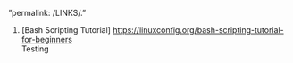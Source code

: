 ”permalink: /LINKS/.”

1. [Bash Scripting Tutorial] https://linuxconfig.org/bash-scripting-tutorial-for-beginners <br>
Testing

